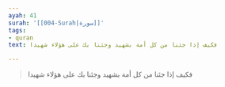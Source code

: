 ```yaml
---
ayah: 41
surah: '[[004-Surah|سورة]]'
tags:
- quran
text: فكيف إذا جئنا من كل أمة بشهيد وجئنا بك على هؤلاء شهيدا

---
```

> فكيف إذا جئنا من كل أمة بشهيد وجئنا بك على هؤلاء شهيدا
